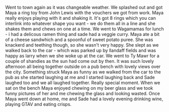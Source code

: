 Went to town again as it was changeable weather. We splashed out and got Maya a ring toy from John Lewis with the vouchers we got from work. Maya really enjoys playing with it and shaking it. It's got 8 rings which you can interlink into whatever shape you want - we do them all in a line and she shakes them and chews on one at a time. We went to Wagamamas for lunch - i had a delicous ramen thing and sade had a veggie curry. Maya ate a bit of a cheese sandwhich and a spoonful of sweet potato puree. She was knackerd and teething though, so she wasn't very happy. She slept as we walked back to the car - which was parked up by llandaff fields and was happy as larry when we she woke up at the car. We went to Ty Mawr for a couple of shandies as the sun had come out by then. It was such lovely afternoon all being together outside on a pub bench with lovely views over the city. Something struck Maya as funny as we walked from the car to the pub as she started laughing at me and I started laughing back and Sade laughed too and we all laughed together. Really special moment. When we sat on the bench Maya enjoyed chewing on my beer glass and we took funny pictures of her and me chewing the glass and looking wasted. Once Maya went down at home, me and Sade had a lovely evening drinking wine, playing GTAV and eating crisps.
